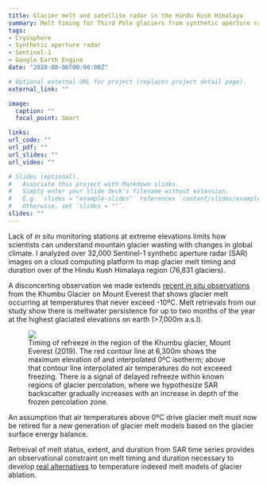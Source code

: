 ```yaml
---
title: Glacier melt and satellite radar in the Hindu Kush Himalaya
summary: Melt timing for Third Pole glaciers from synthetic aperture radar time series.
tags:
- Cryosphere
- Synthetic aperture radar
- Sentinel-1
- Google Earth Engine
date: "2020-08-06T00:00:00Z"

# Optional external URL for project (replaces project detail page).
external_link: ""

image:
  caption: ""
  focal_point: Smart

links:
url_code: ""
url_pdf: ""
url_slides: ""
url_video: ""

# Slides (optional).
#   Associate this project with Markdown slides.
#   Simply enter your slide deck's filename without extension.
#   E.g. `slides = "example-slides"` references `content/slides/example-slides.md`.
#   Otherwise, set `slides = ""`.
slides: ""
---
```


Lack of *in situ* monitoring stations at extreme elevations limits how scientists can understand mountain glacier wasting with changes in global climate. I analyzed over 32,000 Sentinel-1 synthetic aperture radar (SAR) images on a cloud computing platform to map glacier melt timing and duration over of the Hindu Kush Himalaya region (76,831 glaciers).

A disconcerting observation we made extends [recent *in situ* observations]( https://doi.org/10.1175/BAMS-D-19-0198.1) from the Khumbu Glacier on Mount Everest that shows glacier melt occurring at temperatures that never exceed -10ºC. Melt retrievals from our study show there is meltwater persistence for up to two months of the year at the highest glaciated elevations on earth (>7,000m a.s.l).

<figure>
	<img class="special-img-class" src="/img/khumbu_melt.png" />
	<figcaption>Timing of refreeze in the region of the Khumbu glacier, Mount Everest (2019). The red contour line at 6,300m shows the maximum elevation of and interpolated 0ºC isotherm; above that contour line interpolated air temperatures do not exceeed freezing. There is a signal of delayed refreeze within known regions of glacier percolation, where we hypothesize SAR backscatter gradually increases with an increase in depth of the frozen percolation zone.</figcaption>
</figure>

An assumption that air temperatures above 0ºC drive glacier melt must now be retired for a new generation of glacier melt models based on the glacier surface energy balance.

Retreival of melt status, extent, and duration from SAR time series provides an observational constraint on melt timing and duration necessary to develop [real alternatives](https://www.nature.com/articles/s41598-019-41657-5) to temperature indexed melt models of glacier ablation.
